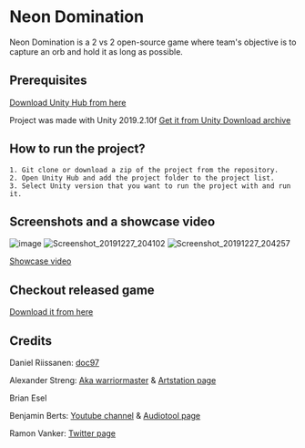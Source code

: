 # Neon Domination

Neon Domination is a 2 vs 2 open-source game where team's objective is to capture an orb and hold it as long as possible.

## Prerequisites

[Download Unity Hub from here](https://unity3d.com/get-unity/download)

Project was made with Unity 2019.2.10f [Get it from Unity Download archive](https://unity3d.com/get-unity/download/archive) 


  

## How to run the project?

```
1. Git clone or download a zip of the project from the repository.
2. Open Unity Hub and add the project folder to the project list.
3. Select Unity version that you want to run the project with and run it.
```
## Screenshots and a  showcase video
![image](https://user-images.githubusercontent.com/33091666/71528557-0b484c80-28e9-11ea-8f69-f418ae1dfe52.png)
![Screenshot_20191227_204102](https://user-images.githubusercontent.com/33091666/71528589-3df24500-28e9-11ea-9e49-b7fbdb66965f.png)
![Screenshot_20191227_204257](https://user-images.githubusercontent.com/33091666/71528649-814cb380-28e9-11ea-8ba2-2d83244a6837.png)

[Showcase video](https://www.youtube.com/watch?v=Sgw0XNiGW9o)
## Checkout released game 
[Download it from here](https://github.com/doc97/Neon-Domination/releases)

## Credits 

Daniel Riissanen: [doc97](https://github.com/doc97)

Alexander Streng: [Aka warriormaster](https://github.com/warriormaster12) & [Artstation page](https://www.artstation.com/alexstreng)

Brian Esel 

Benjamin Berts: [Youtube channel](https://www.youtube.com/channel/UC2MXS3471odDHXzZkl63pLw) & [Audiotool page](https://www.audiotool.com/user/dj-z3ph1)

Ramon Vanker: [Twitter page](https://twitter.com/BroSkemp?s=20)

